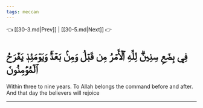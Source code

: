 ```yaml
---
tags: meccan
---
```


👈 [[30-3.md|Prev]] | [[30-5.md|Next]] 👉

# فِي بِضۡعِ سِنِينَۗ لِلَّهِ ٱلۡأَمۡرُ مِن قَبۡلُ وَمِنۢ بَعۡدُۚ وَيَوۡمَئِذٖ يَفۡرَحُ ٱلۡمُؤۡمِنُونَ

Within three to nine years. To Allah belongs the command before and after. And that day the believers will rejoice

---

